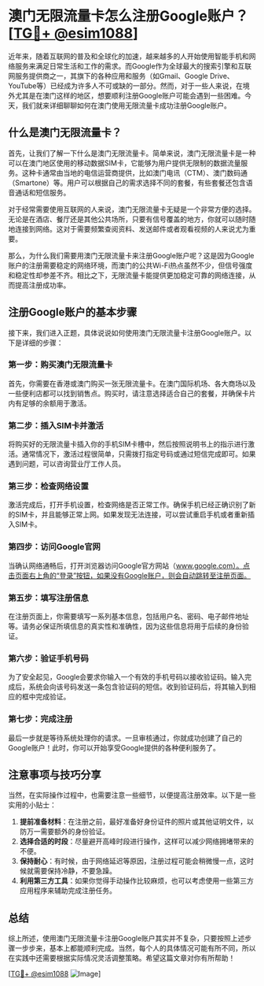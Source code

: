 # 澳门无限流量卡怎么注册Google账户？[[TG💪+ @esim1088](https://t.me/s/esim1088)]

近年来，随着互联网的普及和全球化的加速，越来越多的人开始使用智能手机和网络服务来满足日常生活和工作的需求。而Google作为全球最大的搜索引擎和互联网服务提供商之一，其旗下的各种应用和服务（如Gmail、Google Drive、YouTube等）已经成为许多人不可或缺的一部分。然而，对于一些人来说，在境外尤其是在澳门这样的地区，想要顺利注册Google账户可能会遇到一些困难。今天，我们就来详细聊聊如何在澳门使用无限流量卡成功注册Google账户。

## 什么是澳门无限流量卡？

首先，让我们了解一下什么是澳门无限流量卡。简单来说，澳门无限流量卡是一种可以在澳门地区使用的移动数据SIM卡，它能够为用户提供无限制的数据流量服务。这种卡通常由当地的电信运营商提供，比如澳门电讯（CTM）、澳门数码通（Smartone）等。用户可以根据自己的需求选择不同的套餐，有些套餐还包含语音通话和短信服务。

对于经常需要使用互联网的人来说，澳门无限流量卡无疑是一个非常方便的选择。无论是在酒店、餐厅还是其他公共场所，只要有信号覆盖的地方，你就可以随时随地连接到网络。这对于需要频繁查阅资料、发送邮件或者观看视频的人来说尤为重要。

那么，为什么我们需要用澳门无限流量卡来注册Google账户呢？这是因为Google账户的注册需要稳定的网络环境，而澳门的公共Wi-Fi热点虽然不少，但信号强度和稳定性却参差不齐。相比之下，无限流量卡能提供更加稳定可靠的网络连接，从而提高注册成功率。

## 注册Google账户的基本步骤

接下来，我们进入正题，具体说说如何使用澳门无限流量卡注册Google账户。以下是详细的步骤：

### 第一步：购买澳门无限流量卡

首先，你需要在香港或澳门购买一张无限流量卡。在澳门国际机场、各大商场以及一些便利店都可以找到销售点。购买时，请注意选择适合自己的套餐，并确保卡片内有足够的余额用于激活。

### 第二步：插入SIM卡并激活

将购买好的无限流量卡插入你的手机SIM卡槽中，然后按照说明书上的指示进行激活。通常情况下，激活过程很简单，只需拨打指定号码或通过短信完成即可。如果遇到问题，可以咨询营业厅工作人员。

### 第三步：检查网络设置

激活完成后，打开手机设置，检查网络是否正常工作。确保手机已经正确识别了新的SIM卡，并且能够正常上网。如果发现无法连接，可以尝试重启手机或者重新插入SIM卡。

### 第四步：访问Google官网

当确认网络通畅后，打开浏览器访问Google官方网站（www.google.com）。点击页面右上角的“登录”按钮，如果没有Google账户，则会自动跳转至注册页面。

### 第五步：填写注册信息

在注册页面上，你需要填写一系列基本信息，包括用户名、密码、电子邮件地址等。请务必保证所填信息的真实性和准确性，因为这些信息将用于后续的身份验证。

### 第六步：验证手机号码

为了安全起见，Google会要求你输入一个有效的手机号码以接收验证码。输入完成后，系统会向该号码发送一条包含验证码的短信。收到验证码后，将其输入到相应的框中完成验证。

### 第七步：完成注册

最后一步就是等待系统处理你的请求。一旦审核通过，你就成功创建了自己的Google账户！此时，你可以开始享受Google提供的各种便利服务了。

## 注意事项与技巧分享

当然，在实际操作过程中，也需要注意一些细节，以便提高注册效率。以下是一些实用的小贴士：

1. **提前准备材料**：在注册之前，最好准备好身份证件的照片或其他证明文件，以防万一需要额外的身份验证。
2. **选择合适的时段**：尽量避开高峰时段进行操作，这样可以减少网络拥堵带来的不便。
3. **保持耐心**：有时候，由于网络延迟等原因，注册过程可能会稍微慢一点，这时候就需要保持冷静，不要急躁。
4. **利用第三方工具**：如果你觉得手动操作比较麻烦，也可以考虑使用一些第三方应用程序来辅助完成注册任务。

## 总结

综上所述，使用澳门无限流量卡注册Google账户其实并不复杂，只要按照上述步骤一步步来，基本上都能顺利完成。当然，每个人的具体情况可能有所不同，所以在实践中还需要根据实际情况灵活调整策略。希望这篇文章对你有所帮助！

[[TG💪+ @esim1088](https://t.me/s/esim1088) ![Image](https://i.postimg.cc/4NQfJmqS/Snipaste-2025-05-13-00-14-12.png)]